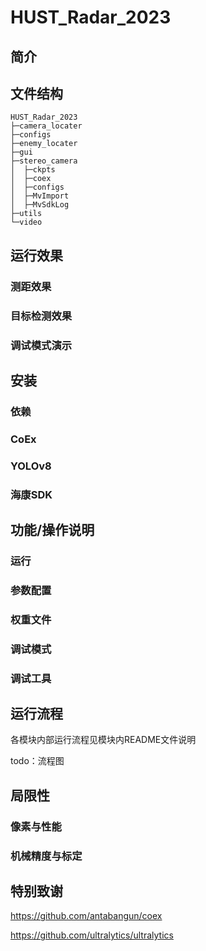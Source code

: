 # HUST_Radar_2023

## 简介



## 文件结构

```
HUST_Radar_2023
├─camera_locater
├─configs
├─enemy_locater
├─gui
├─stereo_camera
│  ├─ckpts
│  ├─coex
│  ├─configs
│  ├─MvImport
│  ├─MvSdkLog
├─utils
└─video

```

## 运行效果

### 测距效果



### 目标检测效果



### 调试模式演示



## 安装

### 依赖

### CoEx

### YOLOv8

### 海康SDK



## 功能/操作说明

### 运行 

### 参数配置

### 权重文件

### 调试模式

### 调试工具



## 运行流程

各模块内部运行流程见模块内README文件说明

todo：流程图



## 局限性

### 像素与性能

### 机械精度与标定



## 特别致谢

https://github.com/antabangun/coex

https://github.com/ultralytics/ultralytics
